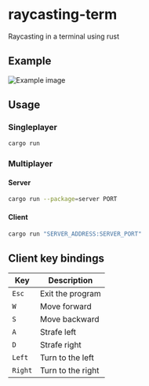 # raycasting-term
Raycasting in a terminal using rust

## Example
![Example image](https://user-images.githubusercontent.com/53996617/200564807-9fbe39f5-43cb-48b1-a121-ab4bf0b94c2e.png)

## Usage
### Singleplayer
```sh
cargo run
```

### Multiplayer
#### Server
```sh
cargo run --package=server PORT
```

#### Client
```sh
cargo run "SERVER_ADDRESS:SERVER_PORT"
```

## Client key bindings
| Key | Description |
| --- | --- |
| `Esc` | Exit the program |
| `W` | Move forward |
| `S` | Move backward |
| `A` | Strafe left |
| `D` | Strafe right |
| `Left` | Turn to the left |
| `Right` | Turn to the right |

